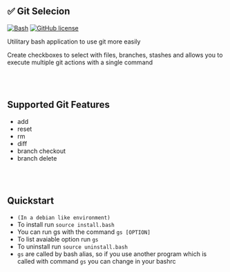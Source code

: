 ## ✅ Git Selecion

[![Bash](https://img.shields.io/badge/language-Bash-green.svg)](https://github.com/pedro-hs/checkbox.sh/blob/master/checkbox.sh) [![GitHub license](https://img.shields.io/badge/license-MIT-blue.svg)](https://raw.githubusercontent.com/pedro-hs/terminal-checkbox.sh/master/LICENSE.md)

Utilitary bash application to use git more easily

Create checkboxes to select with files, branches, stashes and allows you to execute multiple git actions with a single command

<br></br>

## Supported Git Features

- add
- reset
- rm
- diff
- branch checkout
- branch delete

<br></br>

## Quickstart

- `(In a debian like environment)`
- To install run `source install.bash`
- You can run gs with the command `gs [OPTION]`
- To list avaiable option run `gs`
- To uninstall run `source uninstall.bash`
- `gs` are called by bash alias, so if you use another program which is called with command `gs` you can change in your bashrc
